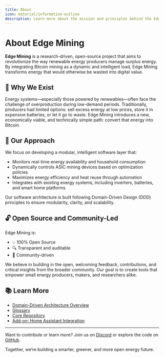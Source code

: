 ```yaml
---
title: About
icon: material/information-outline
description: Learn more about the mission and principles behind the Edge Mining project.
---
```


# About Edge Mining

**Edge Mining** is a research-driven, open-source project that aims to revolutionize the way renewable energy producers manage surplus energy. By integrating Bitcoin mining as a dynamic and intelligent load, Edge Mining transforms energy that would otherwise be wasted into digital value.

## 🌱 Why We Exist

Energy systems—especially those powered by renewables—often face the challenge of overproduction during low-demand periods. Traditionally, producers had limited options: sell excess energy at low prices, store it in expensive batteries, or let it go to waste. Edge Mining introduces a new, economically viable, and technically simple path: convert that energy into Bitcoin.

## 🧠 Our Approach

We focus on developing a modular, intelligent software layer that:

- Monitors real-time energy availability and household consumption
- Dynamically controls ASIC mining devices based on optimization policies
- Maximizes energy efficiency and heat reuse through automation
- Integrates with existing energy systems, including inverters, batteries, and smart home platforms

Our software architecture is built following Domain-Driven Design (DDD) principles to ensure modularity, clarity, and scalability.

## 🔓 Open Source and Community-Led

Edge Mining is:
- 💡 100% Open Source
- 🔍 Transparent and auditable
- 🤝 Community-driven

We believe in building in the open, welcoming feedback, contributions, and critical insights from the broader community. Our goal is to create tools that empower small energy producers, makers, and researchers alike.

## 📚 Learn More

- [Domain-Driven Architecture Overview](./modelling/domain-driven-architecture-overview.md)
- [Glossary](./modelling/glossary.md)
- [Core Repository](https://github.com/edge-mining/core)
- [Add-on: Home Assistant Integration](https://github.com/edge-mining/addon)

---

Want to contribute or learn more? Join us on [Discord](https://discord.gg/YOUR-LINK) or explore the code on [GitHub](https://github.com/edge-mining).

Together, we’re building a smarter, greener, and more open energy future.

